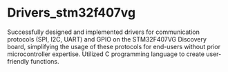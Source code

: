 # Drivers_stm32f407vg
Successfully designed and implemented drivers for communication protocols (SPI, I2C, UART) and GPIO on the STM32F407VG Discovery board, simplifying the usage of these protocols for end-users without prior microcontroller expertise. Utilized C programming language to create user-friendly functions.﻿
